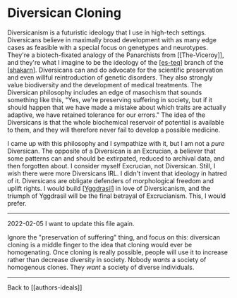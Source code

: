 # Diversican Cloning

Diversicanism is a futuristic ideology that I use in high-tech settings.  Diversicans believe in maximally broad development with as many edge cases as feasible with a special focus on genetypes and neurotypes.  They're a biotech-fixated analogy of the Panarchists from [[The-Viceroy]], and they're what I imagine to be the ideology of the [[es-teq]] branch of the [[shakarn]].  Diversicans can and do advocate for the scientific preservation and even willful reintroduction of genetic disorders.  They also strongly value biodiversity and the development of medical treatments.  The Diversican philosophy includes an edge of masochism that sounds something like this, "Yes, we're preserving suffering in society, but if it should happen that we have made a mistake about which traits are actually adaptive, we have retained tolerance for our errors."  The idea of the Diversicans is that the whole biochemical reservoir of potential is available to them, and they will therefore never fail to develop a possible medicine.

I came up with this philosophy and I sympathize with it, but I am not a *pure* Diversican.  The opposite of a Diversican is an Excrucian, a believer that some patterns can and should be extirpated, reduced to archival data, and then forgotten about.  I consider myself Excrucian, not Diversican.  Still, I wish there were more Diversicans IRL.  I didn't invent that ideology in hatred of it.  Diversicans are obligate defenders of morphological freedom and uplift rights.  I would build [[Yggdrasil]] in love of Diversicanism, and the triumph of Yggdrasil will be the final betrayal of Excrucianism.  This, I would prefer.

---
2022-02-05
I want to update this file again.

Ignore the "preservation of suffering" thing, and focus on this: diversican cloning is a middle finger to the idea that cloning would ever be homogenating.  Once cloning is really possible, people will use it to increase rather than decrease diversity in society.  Nobody *wants* a society of homogenous clones.  They *want* a society of diverse individuals.

---
Back to [[authors-ideals]]

[//begin]: # "Autogenerated link references for markdown compatibility"
[The Viceroy]: The-Viceroy.md "The-Viceroy"
[es-teq]: es-teq.md "Es-Teq"
[shakarn]: shakarn.md "Shakarn"
[Yggdrasil]: yggdrasil.md "Yggdrasil"
[//end]: # "Autogenerated link references"